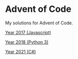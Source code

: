 # Advent of Code
My solutions for Advent of Code.

[Year 2017 (Javascript)](2017)

[Year 2018 (Python 3)](2018)

[Year 2021 (C#)](2021)